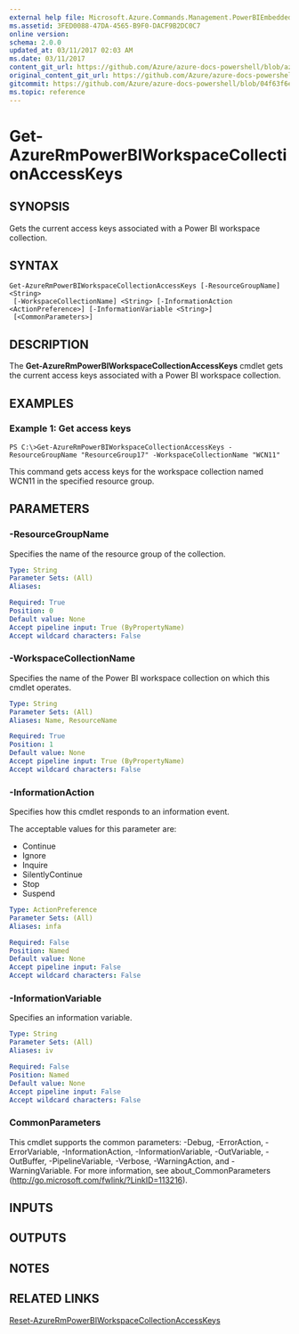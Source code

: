 ```yaml
---
external help file: Microsoft.Azure.Commands.Management.PowerBIEmbedded.dll-Help.xml
ms.assetid: 3FED0088-47DA-4565-B9F0-DACF9B2DC0C7
online version:
schema: 2.0.0
updated_at: 03/11/2017 02:03 AM
ms.date: 03/11/2017
content_git_url: https://github.com/Azure/azure-docs-powershell/blob/azurestack/azureps-cmdlets-docs/ResourceManager/AzureRM.PowerBIEmbedded/v2.7.0/Get-AzureRmPowerBIWorkspaceCollectionAccessKeys.md
original_content_git_url: https://github.com/Azure/azure-docs-powershell/blob/azurestack/azureps-cmdlets-docs/ResourceManager/AzureRM.PowerBIEmbedded/v2.7.0/Get-AzureRmPowerBIWorkspaceCollectionAccessKeys.md
gitcommit: https://github.com/Azure/azure-docs-powershell/blob/04f63f6e685743ace2c57eb157574e34e8610b1c
ms.topic: reference
---
```


# Get-AzureRmPowerBIWorkspaceCollectionAccessKeys

## SYNOPSIS
Gets the current access keys associated with a Power BI workspace collection.

## SYNTAX

```
Get-AzureRmPowerBIWorkspaceCollectionAccessKeys [-ResourceGroupName] <String>
 [-WorkspaceCollectionName] <String> [-InformationAction <ActionPreference>] [-InformationVariable <String>]
 [<CommonParameters>]
```

## DESCRIPTION
The **Get-AzureRmPowerBIWorkspaceCollectionAccessKeys** cmdlet gets the current access keys associated with a Power BI workspace collection.

## EXAMPLES

### Example 1: Get access keys
```
PS C:\>Get-AzureRmPowerBIWorkspaceCollectionAccessKeys -ResourceGroupName "ResourceGroup17" -WorkspaceCollectionName "WCN11"
```

This command gets access keys for the workspace collection named WCN11 in the specified resource group.

## PARAMETERS

### -ResourceGroupName
Specifies the name of the resource group of the collection.

```yaml
Type: String
Parameter Sets: (All)
Aliases: 

Required: True
Position: 0
Default value: None
Accept pipeline input: True (ByPropertyName)
Accept wildcard characters: False
```

### -WorkspaceCollectionName
Specifies the name of the Power BI workspace collection on which this cmdlet operates.

```yaml
Type: String
Parameter Sets: (All)
Aliases: Name, ResourceName

Required: True
Position: 1
Default value: None
Accept pipeline input: True (ByPropertyName)
Accept wildcard characters: False
```

### -InformationAction
Specifies how this cmdlet responds to an information event.

The acceptable values for this parameter are:

- Continue
- Ignore
- Inquire
- SilentlyContinue
- Stop
- Suspend

```yaml
Type: ActionPreference
Parameter Sets: (All)
Aliases: infa

Required: False
Position: Named
Default value: None
Accept pipeline input: False
Accept wildcard characters: False
```

### -InformationVariable
Specifies an information variable.

```yaml
Type: String
Parameter Sets: (All)
Aliases: iv

Required: False
Position: Named
Default value: None
Accept pipeline input: False
Accept wildcard characters: False
```

### CommonParameters
This cmdlet supports the common parameters: -Debug, -ErrorAction, -ErrorVariable, -InformationAction, -InformationVariable, -OutVariable, -OutBuffer, -PipelineVariable, -Verbose, -WarningAction, and -WarningVariable. For more information, see about_CommonParameters (http://go.microsoft.com/fwlink/?LinkID=113216).

## INPUTS

## OUTPUTS

## NOTES

## RELATED LINKS

[Reset-AzureRmPowerBIWorkspaceCollectionAccessKeys](./Reset-AzureRmPowerBIWorkspaceCollectionAccessKeys.md)


